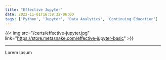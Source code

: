 ```yaml
---
title: "Effective Jupyter"
date: 2022-11-01T16:59:32-06:00
tags: ['Python', 'Jupyter', 'Data Analytics', 'Continuing Education']
---
```


{{< img src="/certs/effective-jupyter.jpg" link="https://store.metasnake.com/effective-jupyter-basic" >}}

---

Lorem Ipsum

